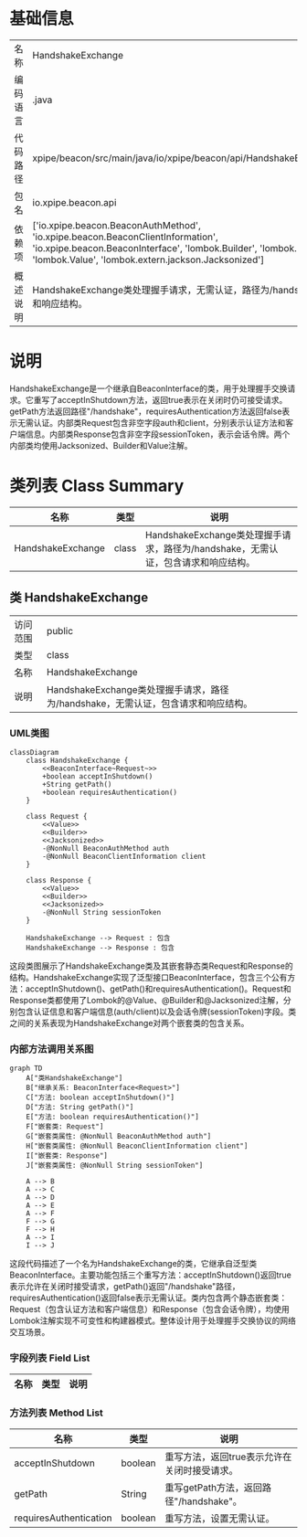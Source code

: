 # 基础信息

|      |      |
|------|------|
| 名称 | HandshakeExchange |
| 编码语言 | .java |
| 代码路径 | xpipe/beacon/src/main/java/io/xpipe/beacon/api/HandshakeExchange.java |
| 包名 | io.xpipe.beacon.api |
| 依赖项 | ['io.xpipe.beacon.BeaconAuthMethod', 'io.xpipe.beacon.BeaconClientInformation', 'io.xpipe.beacon.BeaconInterface', 'lombok.Builder', 'lombok.NonNull', 'lombok.Value', 'lombok.extern.jackson.Jacksonized'] |
| 概述说明 | HandshakeExchange类处理握手请求，无需认证，路径为/handshake，含请求和响应结构。 |

# 说明

HandshakeExchange是一个继承自BeaconInterface的类，用于处理握手交换请求。它重写了acceptInShutdown方法，返回true表示在关闭时仍可接受请求。getPath方法返回路径"/handshake"，requiresAuthentication方法返回false表示无需认证。内部类Request包含非空字段auth和client，分别表示认证方法和客户端信息。内部类Response包含非空字段sessionToken，表示会话令牌。两个内部类均使用Jacksonized、Builder和Value注解。

# 类列表 Class Summary

| 名称   | 类型  | 说明 |
|-------|------|-------------|
| HandshakeExchange | class | HandshakeExchange类处理握手请求，路径为/handshake，无需认证，包含请求和响应结构。 |



## 类 HandshakeExchange

|      |      |
|------|------|
| 访问范围 | public |
| 类型 | class |
| 名称 | HandshakeExchange |
| 说明 | HandshakeExchange类处理握手请求，路径为/handshake，无需认证，包含请求和响应结构。 |


### UML类图

```mermaid
classDiagram
    class HandshakeExchange {
        <<BeaconInterface~Request~>>
        +boolean acceptInShutdown()
        +String getPath()
        +boolean requiresAuthentication()
    }

    class Request {
        <<Value>>
        <<Builder>>
        <<Jacksonized>>
        -@NonNull BeaconAuthMethod auth
        -@NonNull BeaconClientInformation client
    }

    class Response {
        <<Value>>
        <<Builder>>
        <<Jacksonized>>
        -@NonNull String sessionToken
    }

    HandshakeExchange --> Request : 包含
    HandshakeExchange --> Response : 包含
```

这段类图展示了HandshakeExchange类及其嵌套静态类Request和Response的结构。HandshakeExchange实现了泛型接口BeaconInterface<Request>，包含三个公有方法：acceptInShutdown()、getPath()和requiresAuthentication()。Request和Response类都使用了Lombok的@Value、@Builder和@Jacksonized注解，分别包含认证信息和客户端信息(auth/client)以及会话令牌(sessionToken)字段。类之间的关系表现为HandshakeExchange对两个嵌套类的包含关系。


### 内部方法调用关系图

```mermaid
graph TD
    A["类HandshakeExchange"]
    B["继承关系: BeaconInterface<Request>"]
    C["方法: boolean acceptInShutdown()"]
    D["方法: String getPath()"]
    E["方法: boolean requiresAuthentication()"]
    F["嵌套类: Request"]
    G["嵌套类属性: @NonNull BeaconAuthMethod auth"]
    H["嵌套类属性: @NonNull BeaconClientInformation client"]
    I["嵌套类: Response"]
    J["嵌套类属性: @NonNull String sessionToken"]

    A --> B
    A --> C
    A --> D
    A --> E
    A --> F
    F --> G
    F --> H
    A --> I
    I --> J
```

这段代码描述了一个名为HandshakeExchange的类，它继承自泛型类BeaconInterface<Request>。主要功能包括三个重写方法：acceptInShutdown()返回true表示允许在关闭时接受请求，getPath()返回"/handshake"路径，requiresAuthentication()返回false表示无需认证。类内包含两个静态嵌套类：Request（包含认证方法和客户端信息）和Response（包含会话令牌），均使用Lombok注解实现不可变性和构建器模式。整体设计用于处理握手交换协议的网络交互场景。

### 字段列表 Field List

| 名称  | 类型  | 说明 |
|-------|-------|------|

### 方法列表 Method List

| 名称  | 类型  | 说明 |
|-------|-------|------|
| acceptInShutdown | boolean | 重写方法，返回true表示允许在关闭时接受请求。 |
| getPath | String | 重写getPath方法，返回路径"/handshake"。 |
| requiresAuthentication | boolean | 重写方法，设置无需认证。 |




